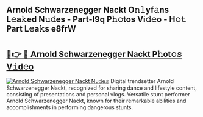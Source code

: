 ## Arnold Schwarzenegger Nackt O𝚗𝚕yf𝚊ns L𝚎a𝚔ed N𝚞𝚍es - Part-l9q P𝚑𝚘tos Vi𝚍𝚎o - H𝚘𝚝 Part L𝚎a𝚔s e8frW

# <h2><a href="http://kfcu9o.oniu.top/?m=Arnold+Schwarzenegger+Nackt">🔗👉 🔴 Arnold Schwarzenegger Nackt P𝚑ot𝚘𝚜 V𝚒d𝚎o</a></h2>

[![Arnold Schwarzenegger Nackt Nu𝚍e𝚜](https://i.imgur.com/0qMVB7G.gif)](http://kfcu9o.oniu.top/?m=Arnold+Schwarzenegger+Nackt)
Digital trendsetter Arnold Schwarzenegger Nackt, recognized for sharing dance and lifestyle content, consisting of presentations and personal vlogs. Versatile stunt performer Arnold Schwarzenegger Nackt, known for their remarkable abilities and accomplishments in performing dangerous stunts.  
